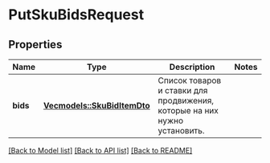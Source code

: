 # PutSkuBidsRequest

## Properties
Name | Type | Description | Notes
------------ | ------------- | ------------- | -------------
**bids** | [**Vec<models::SkuBidItemDto>**](SkuBidItemDTO.md) | Список товаров и ставки для продвижения, которые на них нужно установить. | 

[[Back to Model list]](../README.md#documentation-for-models) [[Back to API list]](../README.md#documentation-for-api-endpoints) [[Back to README]](../README.md)


